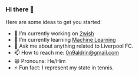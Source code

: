 ### Hi there 👋

Here are some ideas to get you started:

- 🔭 I’m currently working on [2wish](https://github.com/0n9aldrin/2wish)
- 🌱 I’m currently learning [Machine Learning](https://www.udemy.com/course/machinelearning/?signupsuccess=1)
- 💬 Ask me about anything related to Liverpool FC.
- 📫 How to reach me: 0n9aldrin@gmail.com
- 😄 Pronouns: He/Him
- ⚡ Fun fact: I represent my state in tennis.
